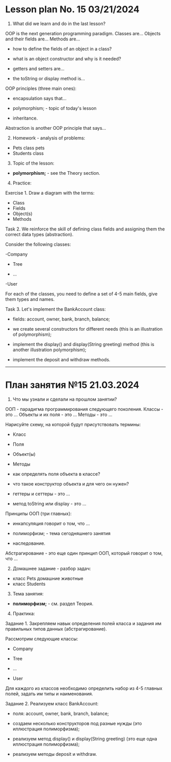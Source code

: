 # Lesson plan No. 15 03/21/2024

1. What did we learn and do in the last lesson?

OOP is the next generation programming paradigm.
Classes are...
Objects and their fields are...
Methods are...

- how to define the fields of an object in a class?

- what is an object constructor and why is it needed?

- getters and setters are...

- the toString or display method is...

OOP principles (three main ones):
- encapsulation says that...

- polymorphism; - topic of today's lesson

- inheritance.

Abstraction is another OOP principle that says...

2. Homework - analysis of problems:
- Pets class pets
- Students class

3. Topic of the lesson:

  - **polymorphism;** - see the Theory section.

4. Practice:

Exercise 1.
Draw a diagram with the terms:
- Class
- Fields
- Object(s)
- Methods

Task 2.
We reinforce the skill of defining class fields and assigning them the correct data types (abstraction).

Consider the following classes:

-Company

- Tree

- ...

-User

For each of the classes, you need to define a set of 4-5 main fields, give them types and names.

Task 3.
Let's implement the BankAccount class:

- fields: account, owner, bank, branch, balance;

- we create several constructors for different needs (this is an illustration of polymorphism);

- implement the display() and display(String greeting) method (this is another illustration
  polymorphism);

- implement the deposit and withdraw methods.

---------------------------------

# План занятия №15 21.03.2024

1. Что мы узнали и сделали на прошлом занятии?

ООП - парадигма программирования следующего поколения.
Классы - это ... 
Объекты и их поля - это ...
Методы - это ...

Нарисуйте схему, на которой будут присутствовать термины:
- Класс
- Поля
- Объект(ы)
- Методы

- как определять поля объекта в классе?

- что такое конструктор объекта и для чего он нужен?

- геттеры и сеттеры - это ...

- метод toString или display  - это ... 

Принципы ООП (три главных):
- инкапсуляция говорит о том, что ...

- полиморфизм; - тема сегодняшнего занятия

- наследование.

Абстрагирование - это еще один принцип ООП, который говорит о том, что ...

2. Домашнее задание - разбор задач:
- класс Pets домашние животные
- класс Students 

3. Тема занятия:

  - **полиморфизм;**  - см. раздел Теория.

4. Практика:

Задание 1.
Закрепляем навык определения полей класса и задания им правильных типов данных (абстрагирование).

Рассмотрим следующие классы:

- Company

- Tree

- ...

- User

Для каждого из классов необходимо определить набор из 4-5 главных полей, задать им типы и наименования.

Задание 2.
Реализуем класс BankAccount:

- поля: account, owner, bank, branch, balance;

- создаем несколько конструкторов под разные нужды (это иллюстрация полиморфизма);

- реализуем метод display() и display(String greeting) (это еще одна иллюстрация
  полиморфизма);

- реализуем методы deposit и withdraw.